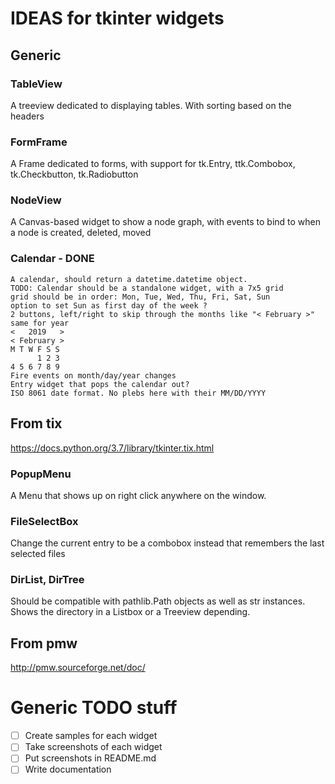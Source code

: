 # IDEAS for tkinter widgets

## Generic

### TableView

A treeview dedicated to displaying tables. With sorting based on the headers

### FormFrame

A Frame dedicated to forms, with support for tk.Entry, ttk.Combobox, tk.Checkbutton, tk.Radiobutton

### NodeView

A Canvas-based widget to show a node graph, with events to bind to when a node is created, deleted, moved

### Calendar - DONE
```
A calendar, should return a datetime.datetime object.
TODO: Calendar should be a standalone widget, with a 7x5 grid
grid should be in order: Mon, Tue, Wed, Thu, Fri, Sat, Sun
option to set Sun as first day of the week ?
2 buttons, left/right to skip through the months like "< February >"
same for year
<   2019   >
< February >
M T W F S S
      1 2 3
4 5 6 7 8 9
Fire events on month/day/year changes
Entry widget that pops the calendar out?
ISO 8061 date format. No plebs here with their MM/DD/YYYY
```

## From tix

https://docs.python.org/3.7/library/tkinter.tix.html

### PopupMenu

A Menu that shows up on right click anywhere on the window.

### FileSelectBox

Change the current entry to be a combobox instead that remembers the last selected files

### DirList, DirTree

Should be compatible with pathlib.Path objects as well as str instances. Shows the directory in a Listbox or a Treeview depending.

## From pmw

http://pmw.sourceforge.net/doc/

# Generic TODO stuff

- [ ] Create samples for each widget
- [ ] Take screenshots of each widget
- [ ] Put screenshots in README.md
- [ ] Write documentation
